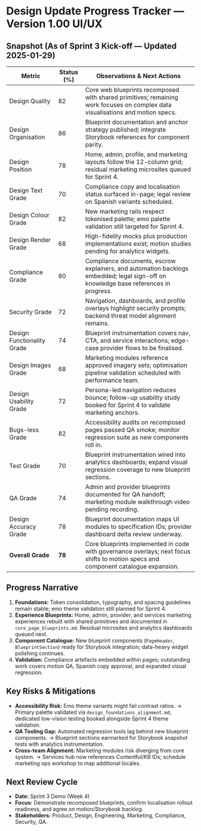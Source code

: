 # Design Update Progress Tracker — Version 1.00 UI/UX

## Snapshot (As of Sprint 3 Kick-off — Updated 2025-01-29)
| Metric | Status (%) | Observations & Next Actions |
| --- | --- | --- |
| Design Quality | 82 | Core web blueprints recomposed with shared primitives; remaining work focuses on complex data visualisations and motion specs. |
| Design Organisation | 86 | Blueprint documentation and anchor strategy published; integrate Storybook references for component parity. |
| Design Position | 78 | Home, admin, profile, and marketing layouts follow the 12-column grid; residual marketing microsites queued for Sprint 4. |
| Design Text Grade | 70 | Compliance copy and localisation status surfaced in-page; legal review on Spanish variants scheduled. |
| Design Colour Grade | 82 | New marketing rails respect tokenised palette; emo palette validation still targeted for Sprint 4. |
| Design Render Grade | 68 | High-fidelity mocks plus production implementations exist; motion studies pending for analytics widgets. |
| Compliance Grade | 80 | Compliance documents, escrow explainers, and automation backlogs embedded; legal sign-off on knowledge base references in progress. |
| Security Grade | 72 | Navigation, dashboards, and profile overlays highlight security prompts; backend threat model alignment remains. |
| Design Functionality Grade | 74 | Blueprint instrumentation covers nav, CTA, and service interactions; edge-case provider flows to be finalised. |
| Design Images Grade | 68 | Marketing modules reference approved imagery sets; optimisation pipeline validation scheduled with performance team. |
| Design Usability Grade | 72 | Persona-led navigation reduces bounce; follow-up usability study booked for Sprint 4 to validate marketing anchors. |
| Bugs-less Grade | 82 | Accessibility audits on recomposed pages passed QA smoke; monitor regression suite as new components roll in. |
| Test Grade | 70 | Blueprint instrumentation wired into analytics dashboards; expand visual regression coverage to new blueprint sections. |
| QA Grade | 74 | Admin and provider blueprints documented for QA handoff; marketing module walkthrough video pending recording. |
| Design Accuracy Grade | 78 | Blueprint documentation maps UI modules to specification IDs; provider dashboard delta review underway. |
| **Overall Grade** | **78** | Core blueprints implemented in code with governance overlays; next focus shifts to motion specs and component catalogue expansion. |

## Progress Narrative
1. **Foundations:** Token consolidation, typography, and spacing guidelines remain stable; emo theme validation still planned for Sprint 4.
2. **Experience Blueprints:** Home, admin, provider, and services marketing experiences rebuilt with shared primitives and documented in `core_page_blueprints.md`. Residual microsites and analytics dashboards queued next.
3. **Component Catalogue:** New blueprint components (`PageHeader`, `BlueprintSection`) ready for Storybook integration; data-heavy widget polishing continues.
4. **Validation:** Compliance artefacts embedded within pages; outstanding work covers motion QA, Spanish copy approval, and expanded visual regression.

## Key Risks & Mitigations
- **Accessibility Risk:** Emo theme variants might fail contrast ratios. → Primary palette validated via `design_foundations_alignment.md`; dedicated low-vision testing booked alongside Sprint 4 theme validation.
- **QA Tooling Gap:** Automated regression tools lag behind new blueprint components. → Blueprint sections earmarked for Storybook snapshot tests with analytics instrumentation.
- **Cross-team Alignment:** Marketing modules risk diverging from core system. → Services hub now references Contentful/KB IDs; schedule marketing ops workshop to map additional locales.

## Next Review Cycle
- **Date:** Sprint 3 Demo (Week 4)
- **Focus:** Demonstrate recomposed blueprints, confirm localisation rollout readiness, and agree on motion/Storybook backlog.
- **Stakeholders:** Product, Design, Engineering, Marketing, Compliance, Security, QA.
